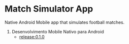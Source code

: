 # Match Simulator App

Native Android Mobile app that simulates football matches.

1. Desenvolvimento Mobile Nativo para Android
    - [release:0.1.0]()